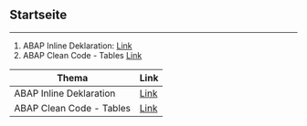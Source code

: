 ## Startseite
---

1. ABAP Inline Deklaration: [Link](Inline_Deklaration.md)
2. ABAP Clean Code - Tables [Link](https://github.com/SAP/styleguides/blob/master/clean-abap/CleanABAP.md#tables)

| Thema       | Link        |
| ----------- | ----------- |
| ABAP Inline Deklaration | [Link](Inline_Deklaration.md) |
| ABAP Clean Code - Tables | [Link](https://github.com/SAP/styleguides/blob/master/clean-abap/CleanABAP.md#tables) |
